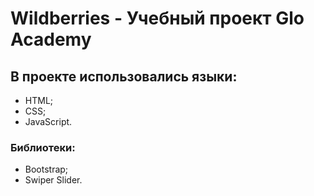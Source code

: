 # Wildberries - Учебный проект Glo Academy

## В проекте использовались языки:

- HTML;
- CSS;
- JavaScript.

### Библиотеки:

- Bootstrap;
- Swiper Slider.
